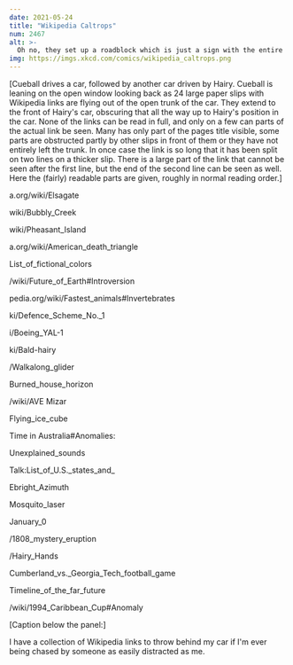 ```yaml
---
date: 2021-05-24
title: "Wikipedia Caltrops"
num: 2467
alt: >-
  Oh no, they set up a roadblock which is just a sign with the entire 'Czech hedgehog' article printed on it.
img: https://imgs.xkcd.com/comics/wikipedia_caltrops.png
---
```

[Cueball drives a car, followed by another car driven by Hairy. Cueball is leaning on the open window looking back as 24 large paper slips with Wikipedia links are flying out of the open trunk of the car. They extend to the front of Hairy's car, obscuring that all the way up to Hairy's position in the car. None of the links can be read in full, and only on a few can parts of the actual link be seen. Many has only part of the pages title visible, some parts are obstructed partly by other slips in front of them or they have not entirely left the trunk. In once case the link is so long that it has been split on two lines on a thicker slip. There is a large part of the link that cannot be seen after the first line, but the end of the second line can be seen as well. Here the (fairly) readable parts are given, roughly in normal reading order.]

a.org/wiki/Elsagate

wiki/Bubbly\_Creek

wiki/Pheasant\_Island

a.org/wiki/American\_death\_triangle

List\_of\_fictional\_colors

/wiki/Future\_of\_Earth#Introversion

pedia.org/wiki/Fastest\_animals#Invertebrates

ki/Defence\_Scheme\_No.\_1

i/Boeing\_YAL-1

ki/Bald-hairy

/Walkalong\_glider

Burned\_house\_horizon

/wiki/AVE Mizar

Flying\_ice\_cube

Time in Australia#Anomalies:

Unexplained\_sounds

Talk:List\_of\_U.S.\_states\_and\_

Ebright\_Azimuth

Mosquito\_laser

January\_0

/1808\_mystery\_eruption

/Hairy\_Hands

Cumberland\_vs.\_Georgia\_Tech\_football\_game

Timeline\_of\_the\_far\_future

/wiki/1994\_Caribbean\_Cup#Anomaly

[Caption below the panel:]

I have a collection of Wikipedia links to throw behind my car if I'm ever being chased by someone as easily distracted as me.